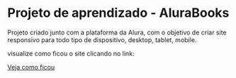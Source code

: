 <h1>Projeto de aprendizado - AluraBooks</h1>

Projeto criado junto com a plataforma da Alura, com o objetivo de criar site responsivo para todo tipo de dispositivo, desktop, tablet, mobile.

visualize como ficou o site clicando no link:

<a href="https://mobile-responsivo.vercel.app" target="_blank">Veja como ficou</a>
